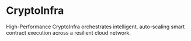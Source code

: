 # CryptoInfra
High-Performance CryptoInfra orchestrates intelligent, auto-scaling smart contract execution across a resilient cloud network.
